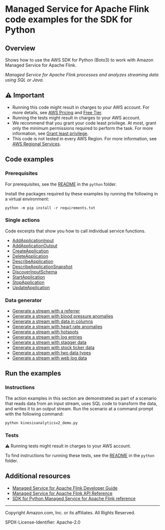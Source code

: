 # Managed Service for Apache Flink code examples for the SDK for Python

## Overview

Shows how to use the AWS SDK for Python (Boto3) to work with Amazon Managed Service for Apache Flink.

<!--custom.overview.start-->
<!--custom.overview.end-->

_Managed Service for Apache Flink processes and analyzes streaming data using SQL or Java._

## ⚠ Important

* Running this code might result in charges to your AWS account. For more details, see [AWS Pricing](https://aws.amazon.com/pricing/) and [Free Tier](https://aws.amazon.com/free/).
* Running the tests might result in charges to your AWS account.
* We recommend that you grant your code least privilege. At most, grant only the minimum permissions required to perform the task. For more information, see [Grant least privilege](https://docs.aws.amazon.com/IAM/latest/UserGuide/best-practices.html#grant-least-privilege).
* This code is not tested in every AWS Region. For more information, see [AWS Regional Services](https://aws.amazon.com/about-aws/global-infrastructure/regional-product-services).

<!--custom.important.start-->
<!--custom.important.end-->

## Code examples

### Prerequisites

For prerequisites, see the [README](../../README.md#Prerequisites) in the `python` folder.

Install the packages required by these examples by running the following in a virtual environment:

```
python -m pip install -r requirements.txt
```

<!--custom.prerequisites.start-->
<!--custom.prerequisites.end-->

### Single actions

Code excerpts that show you how to call individual service functions.

- [AddApplicationInput](analytics_application.py#L257)
- [AddApplicationOutput](analytics_application.py#L294)
- [CreateApplication](analytics_application.py#L129)
- [DeleteApplication](analytics_application.py#L158)
- [DescribeApplication](analytics_application.py#L174)
- [DescribeApplicationSnapshot](analytics_application.py#L195)
- [DiscoverInputSchema](analytics_application.py#L226)
- [StartApplication](analytics_application.py#L365)
- [StopApplication](analytics_application.py#L394)
- [UpdateApplication](analytics_application.py#L332)

### Data generator

- [Generate a stream with a referrer](../kinesis/streams/dg_referrer.py)
- [Generate a stream with blood pressure anomalies](../kinesis/streams/dg_anomalyex.py)
- [Generate a stream with data in columns](../kinesis/streams/dg_columnlog.py)
- [Generate a stream with heart rate anomalies](../kinesis/streams/dg_anomaly.py)
- [Generate a stream with hotspots](../kinesis/streams/dg_hotspots.py)
- [Generate a stream with log entries](../kinesis/streams/dg_regexlog.py)
- [Generate a stream with stagger data](../kinesis/streams/dg_stagger.py)
- [Generate a stream with stock ticker data](../kinesis/streams/dg_stockticker.py)
- [Generate a stream with two data types](../kinesis/streams/dg_tworecordtypes.py)
- [Generate a stream with web log data](../kinesis/streams/dg_weblog.py)


<!--custom.examples.start-->
<!--custom.examples.end-->

## Run the examples

### Instructions


<!--custom.instructions.start-->
The action examples in this section are demonstrated as part of a scenario that reads 
data from an input stream, uses SQL code to transform the data, and writes it to an 
output stream. Run the scenario at a command prompt with the following command:

```
python kinesisanalyticsv2_demo.py
``` 
<!--custom.instructions.end-->



### Tests

⚠ Running tests might result in charges to your AWS account.


To find instructions for running these tests, see the [README](../../README.md#Tests)
in the `python` folder.



<!--custom.tests.start-->
<!--custom.tests.end-->

## Additional resources

- [Managed Service for Apache Flink Developer Guide](https://docs.aws.amazon.com/managed-flink/latest/java/what-is.html)
- [Managed Service for Apache Flink API Reference](https://docs.aws.amazon.com/managed-flink/latest/apiv2/Welcome.html)
- [SDK for Python Managed Service for Apache Flink reference](https://boto3.amazonaws.com/v1/documentation/api/latest/reference/services/kinesisanalyticsv2.html)

<!--custom.resources.start-->
<!--custom.resources.end-->

---

Copyright Amazon.com, Inc. or its affiliates. All Rights Reserved.

SPDX-License-Identifier: Apache-2.0